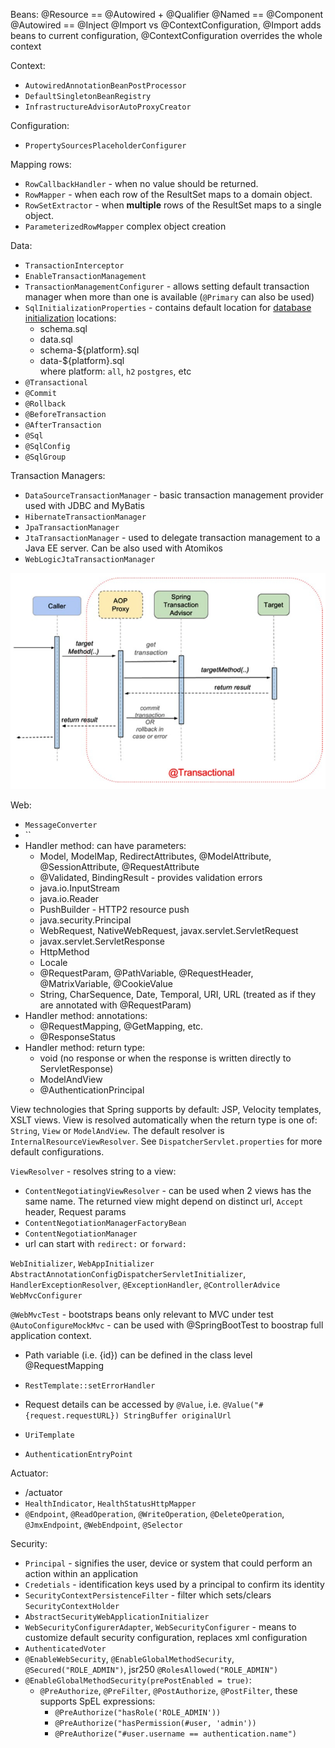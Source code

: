 Beans:
@Resource == @Autowired + @Qualifier
@Named == @Component
@Autowired == @Inject
@Import vs @ContextConfiguration, @Import adds beans to current configuration, @ContextConfiguration overrides the whole context

Context:
- `AutowiredAnnotationBeanPostProcessor`
- `DefaultSingletonBeanRegistry`
- `InfrastructureAdvisorAutoProxyCreator`

Configuration:
- `PropertySourcesPlaceholderConfigurer`

Mapping rows:
- `RowCallbackHandler` - when no value should be returned.
- `RowMapper` - when each row of the ResultSet maps to a domain object.
- `RowSetExtractor` - when **multiple** rows of the ResultSet maps to a single object.
- `ParameterizedRowMapper` complex object creation

Data:
- `TransactionInterceptor`
- `EnableTransactionManagement`
- `TransactionManagementConfigurer` - allows setting default transaction manager when more than one is available (`@Primary` can also be used)
- `SqlInitializationProperties` - contains default location for [database initialization](https://docs.spring.io/spring-boot/docs/current/reference/htmlsingle/#howto.data-initialization.using-basic-sql-scripts) locations:
  - schema.sql
  - data.sql
  - schema-${platform}.sql
  - data-${platform}.sql \
    where platform: `all`, `h2` `postgres`, etc
- `@Transactional`
- `@Commit`
- `@Rollback`
- `@BeforeTransaction`
- `@AfterTransaction`
- `@Sql`
- `@SqlConfig`
- `@SqlGroup`



Transaction Managers:
- `DataSourceTransactionManager` - basic transaction management provider used with JDBC and MyBatis
- `HibernateTransactionManager`
- `JpaTransactionManager`
- `JtaTransactionManager` - used to delegate transaction management to a Java EE server. Can be also used with Atomikos
- `WebLogicJtaTransactionManager`

![Transaction Sequence Diagram](images/transaction_sequence_diagram.png)


Web:
- `MessageConverter`
- ``
- Handler method: can have parameters:
  - Model, ModelMap, RedirectAttributes, @ModelAttribute, @SessionAttribute, @RequestAttribute
  - @Validated, BindingResult - provides validation errors
  - java.io.InputStream
  - java.io.Reader
  - PushBuilder - HTTP2 resource push
  - java.security.Principal
  - WebRequest, NativeWebRequest, javax.servlet.ServletRequest
  - javax.servlet.ServletResponse
  - HttpMethod
  - Locale
  - @RequestParam, @PathVariable, @RequestHeader, @MatrixVariable, @CookieValue
  - String, CharSequence, Date, Temporal, URI, URL (treated as if they are annotated with @RequestParam)
- Handler method: annotations:
  - @RequestMapping, @GetMapping, etc.
  - @ResponseStatus
- Handler method: return type:
  - void (no response or when the response is written directly to ServletResponse)
  - ModelAndView
  - @AuthenticationPrincipal

View technologies that Spring supports by default: JSP, Velocity templates, XSLT views. View is resolved automatically 
when the return type is one of: `String`, `View` or `ModelAndView`. The default resolver is `InternalResourceViewResolver`. See
`DispatcherServlet.properties` for more default configurations.

`ViewResolver` - resolves string to a view:
  - `ContentNegotiatingViewResolver` - can be used when 2 views has the same name. The returned view might depend on 
    distinct url, `Accept` header, Request params
  - `ContentNegotiationManagerFactoryBean` 
  - `ContentNegotiationManager`
  - url can start with `redirect:` or `forward:`

`WebInitializer`, `WebAppInitializer`
`AbstractAnnotationConfigDispatcherServletInitializer`, `HandlerExceptionResolver`, `@ExceptionHandler`, `@ControllerAdvice`
`WebMvcConfigurer`

`@WebMvcTest` - bootstraps beans only relevant to MVC under test
`@AutoConfigureMockMvc` - can be used with @SpringBootTest to boostrap full application context.

- Path variable (i.e. {id}) can be defined in the class level @RequestMapping


- `RestTemplate::setErrorHandler`
- Request details can be accessed by `@Value`, i.e. `@Value("#{request.requestURL}) StringBuffer originalUrl`
- `UriTemplate`
- `AuthenticationEntryPoint`


Actuator:
  - /actuator
  - `HealthIndicator`, `HealthStatusHttpMapper`
  - `@Endpoint`, `@ReadOperation`, `@WriteOperation`, `@DeleteOperation`, `@JmxEndpoint`, `@WebEndpoint`, `@Selector`
  

Security:
- `Principal` - signifies the user, device or system that could perform an action within an application
- `Credetials` - identification keys used by a principal to confirm its identity
- `SecurityContextPersistenceFilter` - filter which sets/clears `SecurityContextHolder`
- `AbstractSecurityWebApplicationInitializer`
- `WebSecurityConfigurerAdapter`, `WebSecurityConfigurer` - means to customize default security configuration, replaces xml configuration  
- `AuthenticatedVoter`
- `@EnableWebSecurity`, `@EnableGlobalMethodSecurity`, `@Secured("ROLE_ADMIN")`, jsr250 `@RolesAllowed("ROLE_ADMIN")`
- `@EnableGlobalMethodSecurity(prePostEnabled = true)`:
  - `@PreAuthorize`, `@PreFilter`, `@PostAuthorize`, `@PostFilter`, these supports SpEL expressions:
    - `@PreAuthorize("hasRole('ROLE_ADMIN'))`
    - `@PreAuthorize("hasPermission(#user, 'admin'))`
    - `@PreAuthorize("#user.username == authentication.name")`








